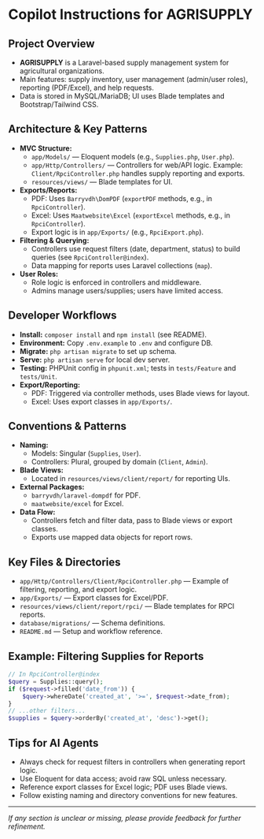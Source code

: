 # Copilot Instructions for AGRISUPPLY

## Project Overview
- **AGRISUPPLY** is a Laravel-based supply management system for agricultural organizations.
- Main features: supply inventory, user management (admin/user roles), reporting (PDF/Excel), and help requests.
- Data is stored in MySQL/MariaDB; UI uses Blade templates and Bootstrap/Tailwind CSS.

## Architecture & Key Patterns
- **MVC Structure:**
  - `app/Models/` — Eloquent models (e.g., `Supplies.php`, `User.php`).
  - `app/Http/Controllers/` — Controllers for web/API logic. Example: `Client/RpciController.php` handles supply reporting and exports.
  - `resources/views/` — Blade templates for UI.
- **Exports/Reports:**
  - PDF: Uses `Barryvdh\DomPDF` (`exportPDF` methods, e.g., in `RpciController`).
  - Excel: Uses `Maatwebsite\Excel` (`exportExcel` methods, e.g., in `RpciController`).
  - Export logic is in `app/Exports/` (e.g., `RpciExport.php`).
- **Filtering & Querying:**
  - Controllers use request filters (date, department, status) to build queries (see `RpciController@index`).
  - Data mapping for reports uses Laravel collections (`map`).
- **User Roles:**
  - Role logic is enforced in controllers and middleware.
  - Admins manage users/supplies; users have limited access.

## Developer Workflows
- **Install:** `composer install` and `npm install` (see README).
- **Environment:** Copy `.env.example` to `.env` and configure DB.
- **Migrate:** `php artisan migrate` to set up schema.
- **Serve:** `php artisan serve` for local dev server.
- **Testing:** PHPUnit config in `phpunit.xml`; tests in `tests/Feature` and `tests/Unit`.
- **Export/Reporting:**
  - PDF: Triggered via controller methods, uses Blade views for layout.
  - Excel: Uses export classes in `app/Exports/`.

## Conventions & Patterns
- **Naming:**
  - Models: Singular (`Supplies`, `User`).
  - Controllers: Plural, grouped by domain (`Client`, `Admin`).
- **Blade Views:**
  - Located in `resources/views/client/report/` for reporting UIs.
- **External Packages:**
  - `barryvdh/laravel-dompdf` for PDF.
  - `maatwebsite/excel` for Excel.
- **Data Flow:**
  - Controllers fetch and filter data, pass to Blade views or export classes.
  - Exports use mapped data objects for report rows.

## Key Files & Directories
- `app/Http/Controllers/Client/RpciController.php` — Example of filtering, reporting, and export logic.
- `app/Exports/` — Export classes for Excel/PDF.
- `resources/views/client/report/rpci/` — Blade templates for RPCI reports.
- `database/migrations/` — Schema definitions.
- `README.md` — Setup and workflow reference.

## Example: Filtering Supplies for Reports
```php
// In RpciController@index
$query = Supplies::query();
if ($request->filled('date_from')) {
    $query->whereDate('created_at', '>=', $request->date_from);
}
// ...other filters...
$supplies = $query->orderBy('created_at', 'desc')->get();
```

## Tips for AI Agents
- Always check for request filters in controllers when generating report logic.
- Use Eloquent for data access; avoid raw SQL unless necessary.
- Reference export classes for Excel logic; PDF uses Blade views.
- Follow existing naming and directory conventions for new features.

---

_If any section is unclear or missing, please provide feedback for further refinement._
